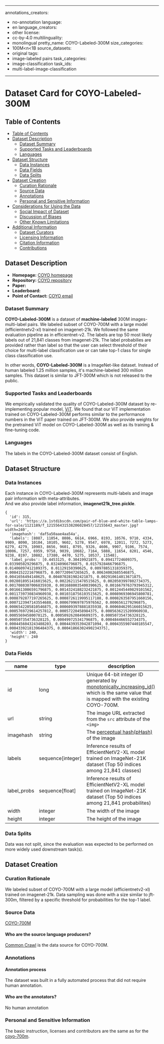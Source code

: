 
---
annotations_creators:
- no-annotation
language:
- en
language_creators:
- other
license:
- cc-by-4.0
multilinguality:
- monolingual
pretty_name: COYO-Labeled-300M
size_categories:
- 100M<n<1B
source_datasets:
- original
tags:
- image-labeled pairs
task_categories:
- image-classification
task_ids:
- multi-label-image-classification
---
# Dataset Card for COYO-Labeled-300M
## Table of Contents
- [Table of Contents](#table-of-contents)
- [Dataset Description](#dataset-description)
  - [Dataset Summary](#dataset-summary)
  - [Supported Tasks and Leaderboards](#supported-tasks-and-leaderboards)
  - [Languages](#languages)
- [Dataset Structure](#dataset-structure)
  - [Data Instances](#data-instances)
  - [Data Fields](#data-fields)
  - [Data Splits](#data-splits)
- [Dataset Creation](#dataset-creation)
  - [Curation Rationale](#curation-rationale)
  - [Source Data](#source-data)
  - [Annotations](#annotations)
  - [Personal and Sensitive Information](#personal-and-sensitive-information)
- [Considerations for Using the Data](#considerations-for-using-the-data)
  - [Social Impact of Dataset](#social-impact-of-dataset)
  - [Discussion of Biases](#discussion-of-biases)
  - [Other Known Limitations](#other-known-limitations)
- [Additional Information](#additional-information)
  - [Dataset Curators](#dataset-curators)
  - [Licensing Information](#licensing-information)
  - [Citation Information](#citation-information)
  - [Contributions](#contributions)
## Dataset Description
- **Homepage:** [COYO homepage](https://kakaobrain.com/contents/?contentId=7eca73e3-3089-43cb-b701-332e8a1743fd)
- **Repository:** [COYO repository](https://github.com/kakaobrain/coyo-dataset)
- **Paper:**
- **Leaderboard:**
- **Point of Contact:** [COYO email](coyo@kakaobrain.com)
### Dataset Summary
**COYO-Labeled-300M** is a dataset of **machine-labeled** 300M images-multi-label pairs. We labeled subset of COYO-700M with a large model (efficientnetv2-xl) trained on imagenet-21k. We followed the same evaluation pipeline as in efficientnet-v2. The labels are top 50 most likely labels out of 21,841 classes from imagenet-21k. The label probabilies are provided rather than label so that the user can select threshold of their choice for multi-label classification use or can take top-1 class for single class classification use.

In other words, **COYO-Labeled-300M** is a ImageNet-like dataset. Instead of human labeled 1.25 million samples, it's machine-labeled 300 million samples. This dataset is similar to JFT-300M which is not released to the public.

### Supported Tasks and Leaderboards
We empirically validated the quality of COYO-Labeled-300M dataset by re-implementing popular model, [ViT](https://arxiv.org/abs/2010.11929). 
We found that our ViT implementation trained on COYO-Labeled-300M performs similar to the performance numbers in the ViT paper trained on JFT-300M.
We also provide weights for the pretrained ViT model on COYO-Labeled-300M as well as its training & fine-tuning code.
### Languages
The labels in the COYO-Labeled-300M dataset consist of English.

## Dataset Structure
### Data Instances
Each instance in COYO-Labeled-300M represents multi-labels and image pair information with meta-attributes.  
And we also provide label information, **imagenet21k_tree.pickle**.  

```
{
  'id': 315,
  'url': 'https://a.1stdibscdn.com/pair-of-blue-and-white-table-lamps-for-sale/1121189/f_121556431538206028457/12155643_master.jpg?width=240',
  'imagehash': 'daf5a50aae4aa54a',
  'labels': [8087, 11054, 8086, 6614, 6966, 8193, 10576, 9710, 4334, 9909, 8090, 10104, 10105, 9602, 5278, 9547, 6978, 12011, 7272, 5273, 6279, 4279, 10903, 8656, 9601, 8795, 9326, 4606, 9907, 9106, 7574, 10006, 7257, 6959, 9758, 9039, 10682, 7164, 5888, 11654, 8201, 4546, 9238, 8197, 10882, 17380, 4470, 5275, 10537, 11548],
  'label_probs': [0.4453125, 0.30419921875, 0.09417724609375, 0.033905029296875, 0.03240966796875, 0.0157928466796875, 0.01406097412109375, 0.01129150390625, 0.00978851318359375, 0.00841522216796875, 0.007720947265625, 0.00634002685546875, 0.0041656494140625, 0.004070281982421875, 0.002910614013671875, 0.0028018951416015625, 0.002262115478515625, 0.0020503997802734375, 0.0017080307006835938, 0.0016880035400390625, 0.0016679763793945312, 0.0016613006591796875, 0.0014324188232421875, 0.0012445449829101562, 0.0011739730834960938, 0.0010318756103515625, 0.0008969306945800781, 0.0008792877197265625, 0.0008726119995117188, 0.0008263587951660156, 0.0007123947143554688, 0.0006799697875976562, 0.0006561279296875, 0.0006542205810546875, 0.0006093978881835938, 0.0006046295166015625, 0.0005769729614257812, 0.00057220458984375, 0.0005636215209960938, 0.00055694580078125, 0.0005092620849609375, 0.000507354736328125, 0.000507354736328125, 0.000499725341796875, 0.000484466552734375, 0.0004456043243408203, 0.0004439353942871094, 0.0004355907440185547, 0.00043392181396484375, 0.00041866302490234375],
  'width': 240,
  'height': 240
}
```


### Data Fields

| name                     | type    | description                                                                                                                                                                                |
|--------------------------|---------|--------------------------------------------------------------------------------------------------------------------------------------------------------------------------------------------|
| id                   	| long              	| Unique 64-bit integer ID generated by [monotonically_increasing_id()](https://spark.apache.org/docs/3.1.3/api/python/reference/api/pyspark.sql.functions.monotonically_increasing_id.html) which is the same value that is mapped with the existing COYO-700M. 	|
| url                  	| string            	| The image URL extracted from the `src` attribute of the `<img>`                                                                                                                                                                                                	|
| imagehash            	| string            	| The [perceptual hash(pHash)](http://www.phash.org/) of the image                                                                                                                                                                                               	|
| labels               	| sequence[integer] 	| Inference results of EfficientNetV2-XL model trained on ImageNet-21K dataset (Top 50 indices among 21,841 classes)                                                                                                                                             	|
| label_probs          	| sequence[float]   	| Inference results of EfficientNetV2-XL model trained on ImageNet-21K dataset (Top 50 indices among 21,841 probabilites)                                                                                                                                        	|
| width                	| integer           	| The width of the image                                                                                                                                                                                                                                         	|
| height               	| integer           	| The height of the image                                                                                                                                                                                                                                        	|


### Data Splits

Data was not split, since the evaluation was expected to be performed on more widely used downstream task(s).

## Dataset Creation

### Curation Rationale

We labeled subset of COYO-700M with a large model (efficientnetv2-xl) trained on imagenet-21k. Data sampling was done with a size similar to jft-300m, filtered by a specific threshold for probabilities for the top-1 label.

### Source Data

[COYO-700M](https://huggingface.co/datasets/kakaobrain/coyo-700m)

#### Who are the source language producers?
[Common Crawl](https://commoncrawl.org/) is the data source for COYO-700M.
### Annotations
#### Annotation process
The dataset was built in a fully automated process that did not require human annotation.
#### Who are the annotators?
No human annotation
### Personal and Sensitive Information
The basic instruction, licenses and contributors are the same as for the [coyo-700m](https://huggingface.co/datasets/kakaobrain/coyo-700m).
